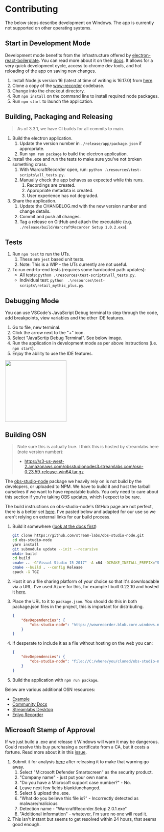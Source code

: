 # Contributing

The below steps describe development on Windows. The app is currently not supported on other operating systems. 

## Start in Development Mode
Development mode benefits from the infrastructure offered by [electron-react-boilerplate](https://github.com/electron-react-boilerplate/electron-react-boilerplate). You can read more about it on their [docs](https://electron-react-boilerplate.js.org/). It allows for a very quick development cycle, access to chrome dev tools, and hot reloading of the app on saving new changes. 

1. Install Node.js version 16 (latest at time of writing is 16.17.0) from [here](https://nodejs.org/en/).
1. Clone a copy of the [wow-recorder](https://github.com/aza547/wow-recorder) codebase.
1. Change into the checkout directory. 
1. Run `npm install` on the command line to install required node packages.
1. Run `npm start` to launch the application.

## Building, Packaging and Releasing
> As of 3.3.1, we have CI builds for all commits to main.
1. Build the electron application.
    1. Update the version number in `./release/app/package.json` if appropriate.  
    1. Run `npm run package` to build the electron application. 
1. Install the .exe and run the tests to make sure you've not broken something crass.
    1. With WarcraftRecorder open, run: `python .\resources\test-scripts\all_tests.py`.
    1. Manually check the app behaves as expected while this runs.
        1. Recordings are created.
        1. Appropriate metadata is created.
        1. User experience has not degraded.
1. Share the application.
    1. Update the CHANGELOG.md with the new version number and change details. 
    1. Commit and push all changes.
	1. Tag a release on GitHub and attach the executable (e.g. `./release/build/WarcraftRecorder Setup 1.0.2.exe`).

## Tests

1. Run `npm test` to run the UTs. 
    1. These are `jest` based unit tests. 
    2. Note: This is a WIP - the UTs currently are not useful.
2. To run end-to-end tests (requires some hardcoded path updates):
    * All tests: `python .\resources\test-scripts\all_tests.py`.
    * Individual test: `python  .\resources\test-scripts\retail_mythic_plus.py`.

## Debugging Mode
You can use VSCode's JavaScript Debug terminal to step through the code, add breakpoints, view variables and the other IDE features.  

1. Go to file, new terminal. 
1. Click the arrow next to the "+" icon. 
1. Select "JavaScrtip Debug Terminal". See below image.
1. Run the application in development mode as per above instructions (i.e. `npm start`).
1. Enjoy the ability to use the IDE features.

<img src="https://i.imgur.com/zFIaGHa.png" width="200">

## Building OSN
> Note sure this is actually true. I think this is hosted by streamlabs here (note version number): 
> - https://s3-us-west-2.amazonaws.com/obsstudionodes3.streamlabs.com/osn-0.23.59-release-win64.tar.gz

The [obs-studio-node](https://github.com/stream-labs/obs-studio-node) package we heavily rely on is not build by the developers, or uploaded to NPM. We have to build it and host the tarball ourselves if we want to have repeatable builds. You only need to care about this section if you're taking OBS updates, which I expect to be rare.

The build instructions on obs-studio-node's GitHub page are not perfect, there is a better set [here](https://github.com/Envek/obs-studio-node-example). I've pasted below and adapted for our use so we aren't relying on external links for our build process. 

 1. Build it somewhere ([look at the docs first](https://github.com/stream-labs/obs-studio-node#building))

    ```sh
    git clone https://github.com/stream-labs/obs-studio-node.git
    cd obs-studio-node
    yarn install
    git submodule update --init --recursive
    mkdir build
    cd build
    cmake .. -G"Visual Studio 15 2017" -A x64 -DCMAKE_INSTALL_PREFIX="SOME_WRITABLE_PATH"
    cmake --build . --config Release
    cpack -G TGZ
    ```
 2. Host it on a file sharing platform of your choice so that it's downloadable via a URL. I've used Azure for this, for example I built 0.22.10 and hosted it [here](https://wowrecorder.blob.core.windows.net/wowrecorder/obs-studio-node-0.22.10-win64.tar.gz). 
 
 3. Place the URL to it to `package.json`. You should do this in both package.json files in the project, this is important for distributing. 

    ```json
    {
        "devDependencies": {
            "obs-studio-node": "https://wowrecorder.blob.core.windows.net/wowrecorder/obs-studio-node-0.22.10-win64.tar.gz"
        }
    }

 4. If desperate to include it as a file without hosting on the web you can:

    ```json
    {
        "devDependencies": {
            "obs-studio-node": "file://C:/where/you/cloned/obs-studio-node/build/obs-studio-node-1.2.3-win64.tar.gz"
        }
    }

 5. Build the application with `npm run package`. 

Below are various additional OSN resources:
- [Example](https://github.com/Envek/obs-studio-node-example)
- [Community Docs](https://github.com/hrueger/obs-studio-node-docs)
- [Streamlabs Desktop](https://github.com/stream-labs/desktop)
- [Enlyo Recorder](https://github.com/Enlyo/enlyo-recorder)

## Microsoft Stamp of Approval
If we just build a .exe and release it Windows will warn it may be dangerous. Could resolve this buy purchasing a certificate from a CA, but it costs a fortune. Read more about it in this [issue](https://github.com/aza547/wow-recorder/issues/11).
1. Submit it for analysis [here](https://www.microsoft.com/en-us/wdsi/filesubmission) after releasing it to make that warning go away.
    1. Select "Microsoft Defender Smartscreen" as the security product. 
    1. "Company name" - just put your own name. 
    1. "Do you have a Microsoft support case number?" - No.
    1. Leave next few fields blank/unchanged. 
    1. Select & upload the .exe. 
    1. "What do you believe this file is?" - Incorrectly detected as malware/malicious
    1. Detection name - "WarcraftRecorder.Setup.2.0.1.exe"
    1. "Additional information" - whatever, I'm sure no one will read it. 
1. This isn't instant but seems to get resolved within 24 hours, that seems good enough. 
